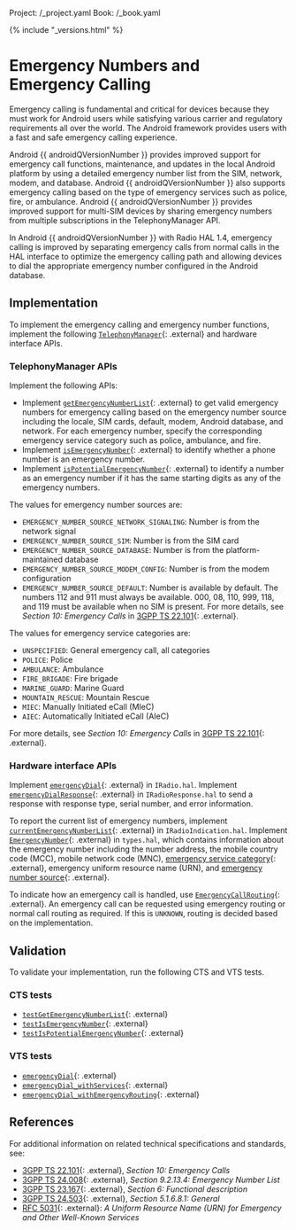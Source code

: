 Project: /_project.yaml
Book: /_book.yaml

{% include "_versions.html" %}

<!--
  Copyright 2019 The Android Open Source Project

  Licensed under the Apache License, Version 2.0 (the "License");
  you may not use this file except in compliance with the License.
  You may obtain a copy of the License at

      http://www.apache.org/licenses/LICENSE-2.0

  Unless required by applicable law or agreed to in writing, software
  distributed under the License is distributed on an "AS IS" BASIS,
  WITHOUT WARRANTIES OR CONDITIONS OF ANY KIND, either express or implied.
  See the License for the specific language governing permissions and
  limitations under the License.
-->

# Emergency Numbers and Emergency Calling

Emergency calling is fundamental and critical for devices because they must work
for Android users while satisfying various carrier and regulatory requirements
all over the world. The Android framework provides users with a fast and safe
emergency calling experience.

Android {{ androidQVersionNumber }} provides improved support for emergency call
functions, maintenance, and updates in the local Android platform by using a
detailed emergency number list from the SIM, network, modem, and database.
Android {{ androidQVersionNumber }}
also supports emergency calling based on the type of emergency services such as
police, fire, or ambulance. Android {{ androidQVersionNumber }} provides
improved support for multi-SIM
devices by sharing emergency numbers from multiple subscriptions in
the TelephonyManager API.

In Android {{ androidQVersionNumber }} with Radio HAL 1.4, emergency calling is
improved by separating emergency calls from normal calls in the HAL interface
to optimize the emergency calling path and allowing devices to dial the
appropriate emergency number configured in the Android database.

## Implementation

To implement the emergency calling and emergency number functions, implement
the following
[`TelephonyManager`](https://android.googlesource.com/platform/frameworks/base/+/refs/heads/master/telephony/java/android/telephony/TelephonyManager.java){: .external}
and hardware interface APIs.

### TelephonyManager APIs

Implement the following APIs:

+   Implement
    [`getEmergencyNumberList`](https://developer.android.com/reference/android/telephony/TelephonyManager.html#getEmergencyNumberList()){: .external}
    to get valid emergency numbers for emergency calling based on the emergency
    number source including the locale, SIM cards, default, modem, Android
    database, and network. For each emergency
    number, specify the corresponding emergency service category such as
    police, ambulance, and fire.
+   Implement
    [`isEmergencyNumber`](https://developer.android.com/reference/android/telephony/TelephonyManager.html#isEmergencyNumber(java.lang.String)){: .external}
    to identify whether a phone number is an emergency number.
+   Implement
    [`isPotentialEmergencyNumber`](https://android.googlesource.com/platform/frameworks/base/+/refs/heads/master/telephony/java/android/telephony/TelephonyManager.java#10554){: .external}
    to identify a number as an emergency number if it has the same
    starting digits as any of the emergency numbers.

The values for emergency number sources are:

+   `EMERGENCY_NUMBER_SOURCE_NETWORK_SIGNALING`: Number is from the network
    signal
+   `EMERGENCY_NUMBER_SOURCE_SIM`: Number is from the SIM card
+   `EMERGENCY_NUMBER_SOURCE_DATABASE`: Number is from the platform-maintained
    database
+   `EMERGENCY_NUMBER_SOURCE_MODEM_CONFIG`: Number is from the modem configuration
+   `EMERGENCY_NUMBER_SOURCE_DEFAULT`: Number is available by default. The
    numbers 112 and 911 must always be available. 000, 08, 110, 999, 118,
    and 119 must be available when no SIM is present. For more details, see
    _Section 10: Emergency Calls_ in
    [3GPP TS 22.101](https://www.etsi.org/deliver/etsi_ts/122100_122199/122101/09.01.00_60/ts_122101v090100p.pdf){: .external}.

The values for emergency service categories are:

+   `UNSPECIFIED`: General emergency call, all categories
+   `POLICE`: Police
+   `AMBULANCE`: Ambulance
+   `FIRE_BRIGADE`: Fire brigade
+   `MARINE_GUARD`: Marine Guard
+   `MOUNTAIN_RESCUE`: Mountain Rescue
+   `MIEC`:  Manually Initiated eCall (MIeC)
+   `AIEC`: Automatically Initiated eCall (AIeC)

For more details, see _Section 10: Emergency Calls_ in
[3GPP TS 22.101](https://www.etsi.org/deliver/etsi_ts/122100_122199/122101/09.01.00_60/ts_122101v090100p.pdf){: .external}.

### Hardware interface APIs

Implement
[`emergencyDial`](https://android.googlesource.com/platform/hardware/interfaces/+/refs/heads/master/radio/1.4/IRadio.hal#159){: .external}
in `IRadio.hal`. Implement
[`emergencyDialResponse`](https://android.googlesource.com/platform/hardware/interfaces/+/refs/heads/master/radio/1.4/IRadioResponse.hal#55){: .external}
in `IRadioResponse.hal` to send a response with response type, serial number,
and error information.

To report the current list of emergency numbers, implement
[`currentEmergencyNumberList`](https://android.googlesource.com/platform/hardware/interfaces/+/refs/heads/master/radio/1.4/IRadioIndication.hal#52){: .external}
in `IRadioIndication.hal`. Implement
[`EmergencyNumber`](https://android.googlesource.com/platform/hardware/interfaces/+/refs/heads/master/radio/1.4/types.hal#99){: .external}
in `types.hal`, which contains information about the emergency number including
the number address, the mobile country code (MCC), mobile network code (MNC),
[emergency service category](https://android.googlesource.com/platform/hardware/interfaces/+/refs/heads/master/radio/1.4/types.hal#145){: .external},
emergency uniform resource name (URN), and
[emergency number source](https://android.googlesource.com/platform/hardware/interfaces/+/refs/heads/master/radio/1.4/types.hal#170){: .external}.

To indicate how an emergency call is handled, use
[`EmergencyCallRouting`](https://android.googlesource.com/platform/hardware/interfaces/+/refs/heads/master/radio/1.4/types.hal#194){: .external}.
An emergency call can be requested using emergency routing or normal call
routing as required. If this is `UNKNOWN`, routing is decided based on the
implementation.

## Validation

To validate your implementation, run the following CTS and VTS tests.

### CTS tests

+   [`testGetEmergencyNumberList`](https://android.googlesource.com/platform/cts/+/refs/heads/master/tests/tests/telephony/current/src/android/telephony/cts/TelephonyManagerTest.java#1235){: .external}
+   [`testIsEmergencyNumber`](https://android.googlesource.com/platform/cts/+/refs/heads/master/tests/tests/telephony/current/src/android/telephony/cts/TelephonyManagerTest.java#1277){: .external}
+   [`testIsPotentialEmergencyNumber`](https://android.googlesource.com/platform/cts/+/refs/heads/master/tests/tests/telephony/current/src/android/telephony/cts/TelephonyManagerTest.java#1304){: .external}

### VTS tests

+   [`emergencyDial`](https://android.googlesource.com/platform/hardware/interfaces/+/refs/heads/master/radio/1.4/vts/functional/radio_hidl_hal_api.cpp#24){: .external}
+   [`emergencyDial_withServices`](https://android.googlesource.com/platform/hardware/interfaces/+/refs/heads/master/radio/1.4/vts/functional/radio_hidl_hal_api.cpp#49){: .external}
+   [`emergencyDial_withEmergencyRouting`](https://android.googlesource.com/platform/hardware/interfaces/+/refs/heads/master/radio/1.4/vts/functional/radio_hidl_hal_api.cpp#75){: .external}

## References

For additional information on related technical specifications and standards,
see:

+   [3GPP TS 22.101](https://www.etsi.org/deliver/etsi_ts/122100_122199/122101/09.01.00_60/ts_122101v090100p.pdf){: .external},
    _Section 10: Emergency Calls_
+   [3GPP TS 24.008](https://www.etsi.org/deliver/etsi_ts/124000_124099/124008/07.15.00_60/ts_124008v071500p.pdf){: .external},
    _Section 9.2.13.4: Emergency Number List_
+   [3GPP TS 23.167](https://www.etsi.org/deliver/etsi_ts/123100_123199/123167/15.04.00_60/ts_123167v150400p.pdf){: .external},
    _Section 6: Functional description_
+   [3GPP TS 24.503](https://www.etsi.org/deliver/etsi_ts/124500_124599/124503/08.22.00_60/ts_124503v082200p.pdf){: .external},
    _Section 5.1.6.8.1: General_
+   [RFC 5031](https://tools.ietf.org/html/rfc5031){: .external}: _A Uniform
    Resource Name (URN) for Emergency and Other Well-Known Services_
